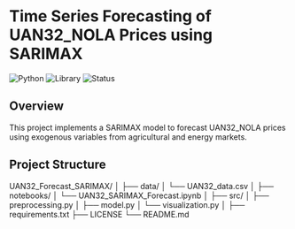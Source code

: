 # Time Series Forecasting of UAN32_NOLA Prices using SARIMAX

![Python](https://img.shields.io/badge/Python-3.7%2B-blue)
![Library](https://img.shields.io/badge/Library-statsmodels-orange)
![Status](https://img.shields.io/badge/Status-Complete-success)

## Overview

This project implements a SARIMAX model to forecast UAN32_NOLA prices using exogenous variables from agricultural and energy markets.

## Project Structure

UAN32_Forecast_SARIMAX/
│
├── data/
│ └── UAN32_data.csv
│
├── notebooks/
│ └── UAN32_SARIMAX_Forecast.ipynb
│
├── src/
│ ├── preprocessing.py
│ ├── model.py
│ └── visualization.py
│
├── requirements.txt
├── LICENSE
└── README.md
